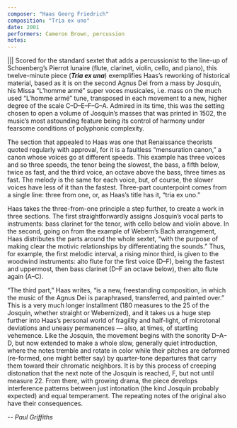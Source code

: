 ```yaml
---
composer: "Haas Georg Friedrich"
composition: "Tria ex uno"
date: 2001
performers: Cameron Brown, percussion
notes: 
---
```

|||
Scored for the standard sextet that adds a percussionist to the line-up of Schoenberg’s Pierrot lunaire (flute, clarinet, violin, cello, and piano), this twelve-minute piece (_**Tria ex una**_) exemplifies Haas’s reworking of historical material, based as it is on the second Agnus Dei from a mass by Josquin, his Missa “L’homme armé” super voces musicales, i.e. mass on the much used “L’homme armé” tune, transposed in each movement to a new, higher degree of the scale C–D–E–F–G–A. Admired in its time, this was the setting chosen to open a volume of Josquin’s masses that was printed in 1502, the music’s most astounding feature being its control of harmony under fearsome conditions of polyphonic complexity.

The section that appealed to Haas was one that Renaissance theorists quoted regularly with approval, for it is a faultless “mensuration canon,” a canon whose voices go at different speeds. This example has three voices and so three speeds, the tenor being the slowest, the bass, a fifth below, twice as fast, and the third voice, an octave above the bass, three times as fast. The melody is the same for each voice, but, of course, the slower voices have less of it than the fastest. Three-part counterpoint comes from a single line: three from one, or, as Haas’s title has it, “tria ex uno.”

Haas takes the three-from-one principle a step further, to create a work in three sections. The first straightforwardly assigns Josquin’s vocal parts to instruments: bass clarinet for the tenor, with cello below and violin above. In the second, going on from the example of Webern’s Bach arrangement, Haas distributes the parts around the whole sextet, “with the purpose of making clear the motivic relationships by differentiating the sounds.” Thus, for example, the first melodic interval, a rising minor third, is given to the woodwind instruments: alto flute for the first voice (D–F), being the fastest and uppermost, then bass clarinet (D–F an octave below), then alto flute again (A–C).

“The third part,” Haas writes, “is a new, freestanding composition, in which the music of the Agnus Dei is paraphrased, transferred, and painted over.” This is a very much longer installment (180 measures to the 25 of the Josquin, whether straight or Webernized), and it takes us a huge step further into Haas’s personal world of fragility and half-light, of microtonal deviations and uneasy permanences — also, at times, of startling vehemence. Like the Josquin, the movement begins with the sonority D–A–D, but now extended to make a whole slow, generally quiet introduction, where the notes tremble and rotate in color while their pitches are deformed (re-formed, one might better say) by quarter-tone departures that carry them toward their chromatic neighbors. It is by this process of creeping distonation that the next note of the Josquin is reached, F, but not until measure 22. From there, with growing drama, the piece develops interference patterns between just intonation (the kind Josquin probably expected) and equal temperament. The repeating notes of the original also have their consequences.

-- _Paul Griffiths_